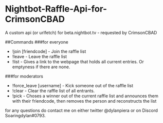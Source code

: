 # Nightbot-Raffle-Api-for-CrimsonCBAD
A custom api (or urlfetch) for beta.nightbot.tv - requested by CrimsonCBAD


##Commands
###for everyone
- !join [friendcode] - Join the raffle list
- !leave - Leave the raffle list
- !list - Gives a link to the webpage that holds all current entries. Or emptyness if there are none.

###for moderators
- !force_leave [username] - Kick someone out of the raffle list
- !clear - Clear the raffle list of all entrants.
- !pick - Choses a winner out of the current raffle list and announces them with their friendcode, then removes the person and reconstructs the list


for any questions do contact me on either twitter @dylanpiera or on Discord Soaringdylan#0793.
